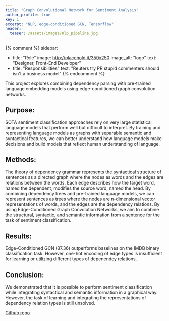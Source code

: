```yaml
---
title: "Graph Convolutional Network for Sentiment Analysis"
author_profile: true
key: 1
excerpt: "NLP, edge-conditioned GCN, Tensorflow"
header:
  teaser: /assets/images/nlp_pipeline.jpg
---
```


{% comment %} 
sidebar:
  - title: "Role"
    image: http://placehold.it/350x250
    image_alt: "logo"
    text: "Designer, Front-End Developer"
  - title: "Responsibilities"
    text: "Reuters try PR stupid commenters should isn't a business model"
{% endcomment %} 

This project explores combining dependency parsing with pre-trained language embedding models using edge-conditioned graph convolution networks.

## Purpose:
SOTA sentiment classification approaches rely on very large statistical language models that perform well but difficult to interpret. By training and representing language models as graphs with separable semantic and syntactical features, we can better understand how language models make decisions and build models that reflect human understanding of language. 

## Methods:
The theory of dependency grammar represents the syntactical structure of sentences as a directed graph where the nodes as words and the edges are relations between the words. Each edge describes how the target word, named the dependent, modifies the source word, named the head. By combining dependency trees and pre-trained language models, we can represent sentences as trees where the nodes are n-dimensional vector representations of words, and the edges are the dependency relations. By using Edge-Conditioned Graph Convolution Networks, we aim to combine the structural, syntactic, and semantic information from a sentence for the task of sentiment classification. 

## Results:
Edge-Conditioned GCN (87.36) outperforms baselines on the IMDB binary classification task. However, one-hot encoding of edge types is insufficient for learning or utilizing different types of depenendcy relations.

## Conclusion:
We demonstrated that it is possible to perform sentiment classification while integrating syntactical and semantic information in a graphical way. However, the task of learning and integrating the representations of dependency relation types is still unsolved.

[Github repo](https://github.com/xiaojoey/CS397Project)